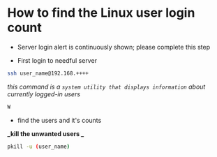 # How to find the Linux user login count

* Server login alert is continuously shown; please complete this step

* First login to needful server

```bash
ssh user_name@192.168.++++
```

 _this command is a `system utility that displays information` about currently logged-in users_

```bash
W
```

* find the users and it's counts

**_kill the unwanted users _**

```bash
pkill -u (user_name)
```
